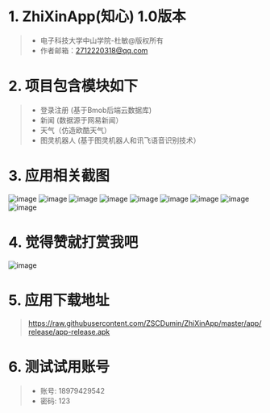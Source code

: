 # 1. ZhiXinApp(知心) 1.0版本

>+ 电子科技大学中山学院-杜敏@版权所有
>+ 作者邮箱：2712220318@qq.com

# 2. 项目包含模块如下

>+ 登录注册 (基于Bmob后端云数据库)
>+ 新闻 (数据源于网易新闻）
>+ 天气（仿造欧酷天气）
>+ 图灵机器人 (基于图灵机器人和讯飞语音识别技术）


# 3. 应用相关截图

![image](https://github.com/ZSCDumin/ZhiXinApp/raw/master/screenshoot/1.jpg)
![image](https://github.com/ZSCDumin/ZhiXinApp/raw/master/screenshoot/2.jpg)
![image](https://github.com/ZSCDumin/ZhiXinApp/raw/master/screenshoot/3.jpg)
![image](https://github.com/ZSCDumin/ZhiXinApp/raw/master/screenshoot/4.jpg)
![image](https://github.com/ZSCDumin/ZhiXinApp/raw/master/screenshoot/5.jpg)
![image](https://github.com/ZSCDumin/ZhiXinApp/raw/master/screenshoot/6.jpg)
![image](https://github.com/ZSCDumin/ZhiXinApp/raw/master/screenshoot/7.jpg)
![image](https://github.com/ZSCDumin/ZhiXinApp/raw/master/screenshoot/8.jpg)
![image](https://github.com/ZSCDumin/ZhiXinApp/raw/master/screenshoot/9.jpg)

# 4. 觉得赞就打赏我吧

![image](https://github.com/ZSCDumin/ZhiXinApp/raw/master/screenshoot/10.jpg)

# 5. 应用下载地址

> https://raw.githubusercontent.com/ZSCDumin/ZhiXinApp/master/app/release/app-release.apk

# 6. 测试试用账号

>+  账号: 18979429542
>+  密码: 123
